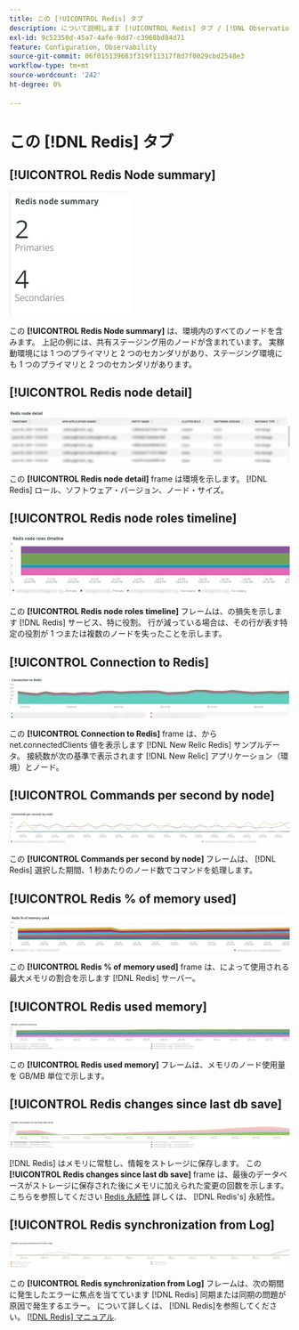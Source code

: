```yaml
---
title: この [!UICONTROL Redis] タブ
description: について説明します [!UICONTROL Redis] タブ / [!DNL Observation for Adobe Commerce].
exl-id: 9c52350d-45a7-4afe-9dd7-c3968bd84d71
feature: Configuration, Observability
source-git-commit: 06f015139683f319f11317f8d7f0029cbd2548e3
workflow-type: tm+mt
source-wordcount: '242'
ht-degree: 0%

---
```


# この [!DNL Redis] タブ

## [!UICONTROL Redis Node summary]

![Redis ノードの概要](../../assets/tools/observation-for-adobe-commerce/redis-tab-1.jpg)

この **[!UICONTROL Redis Node summary]** は、環境内のすべてのノードを含みます。 上記の例には、共有ステージング用のノードが含まれています。 実稼動環境には 1 つのプライマリと 2 つのセカンダリがあり、ステージング環境にも 1 つのプライマリと 2 つのセカンダリがあります。

## [!UICONTROL Redis node detail]

![Redis ノードの詳細](../../assets/tools/observation-for-adobe-commerce/redis-tab-2.jpg)

この **[!UICONTROL Redis node detail]** frame は環境を示します。 [!DNL Redis] ロール、ソフトウェア・バージョン、ノード・サイズ。

## [!UICONTROL Redis node roles timeline]

![Redis ノードロールのタイムライン](../../assets/tools/observation-for-adobe-commerce/redis-tab-3.jpg)

この **[!UICONTROL Redis node roles timeline]** フレームは、の損失を示します [!DNL Redis] サービス、特に役割。 行が減っている場合は、その行が表す特定の役割が 1 つまたは複数のノードを失ったことを示します。

## [!UICONTROL Connection to Redis]

![Redis への接続](../../assets/tools/observation-for-adobe-commerce/redis-tab-4.jpg)

この **[!UICONTROL Connection to Redis]** frame は、から net.connectedClients 値を表示します [!DNL New Relic Redis] サンプルデータ。 接続数が次の基準で表示されます [!DNL New Relic] アプリケーション（環境）とノード。

## [!UICONTROL Commands per second by node]

![1 秒あたりのコマンド数（ノード別）](../../assets/tools/observation-for-adobe-commerce/redis-tab-5.jpg)

この **[!UICONTROL Commands per second by node]** フレームは、 [!DNL Redis] 選択した期間、1 秒あたりのノード数でコマンドを処理します。

## [!UICONTROL Redis % of memory used]

![使用メモリの Redis %](../../assets/tools/observation-for-adobe-commerce/redis-tab-6.jpg)

この **[!UICONTROL Redis % of memory used]** frame は、によって使用される最大メモリの割合を示します [!DNL Redis] サーバー。

## [!UICONTROL Redis used memory]

![Redis 使用メモリ](../../assets/tools/observation-for-adobe-commerce/redis-tab-7.jpg)

この **[!UICONTROL Redis used memory]** フレームは、メモリのノード使用量を GB/MB 単位で示します。

## [!UICONTROL Redis changes since last db save]

![最後に db を保存してから redis が変更されました](../../assets/tools/observation-for-adobe-commerce/redis-tab-8.jpg)

[!DNL Redis] はメモリに常駐し、情報をストレージに保存します。 この **[!UICONTROL Redis changes since last db save]** frame は、最後のデータベースがストレージに保存された後にメモリに加えられた変更の回数を示します。 こちらを参照してください [Redis 永続性](https://redis.io/docs/latest/operate/oss_and_stack/management/persistence/) 詳しくは、 [!DNL Redis's] 永続性。

## [!UICONTROL Redis synchronization from Log]

![ログからの Redis 同期](../../assets/tools/observation-for-adobe-commerce/redis-tab-9.jpg)

この **[!UICONTROL Redis synchronization from Log]** フレームは、次の期間に発生したエラーに焦点を当てています [!DNL Redis] 同期または同期の問題が原因で発生するエラー。 について詳しくは、 [!DNL Redis]を参照してください。 [[!DNL Redis] マニュアル](https://redis.io/docs/).

